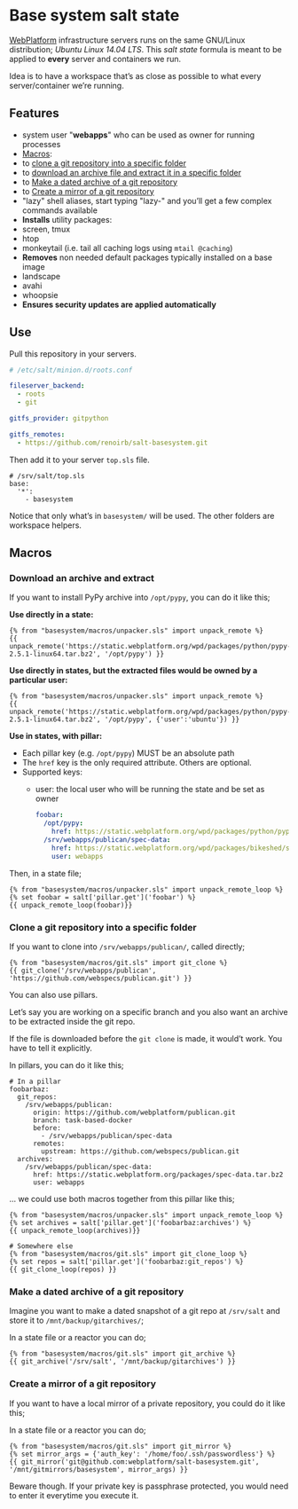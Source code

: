# Base system salt state

[WebPlatform][wpd] infrastructure servers runs on the same GNU/Linux distribution; *Ubuntu Linux 14.04 LTS*.
This *salt state* formula is meant to be applied to **every** server and containers we run.

Idea is to have a workspace that’s as close as possible to what every server/container we’re running.



## Features

* system user "**webapps**" who can be used as owner for running processes
* [Macros](#macros):
 * to [clone a git repository into a specific folder](#clone-a-git-repository-into-a-specific-folder)
 * to [download an archive file and extract it in a specific folder](#download-an-archive-and-extract)
 * to [Make a dated archive of a git repository](#make-a-dated-archive-of-a-git-repository)
 * to [Create a mirror of a git repository](#create-a-mirror-of-a-git-repository)
* "lazy" shell aliases, start typing "lazy-" and you’ll get a few complex commands available
* **Installs** utility packages:
 * screen, tmux
 * htop
 * monkeytail (i.e. tail all caching logs using `mtail @caching`)
* **Removes** non needed default packages typically installed on a base image
 * landscape
 * avahi
 * whoopsie
* **Ensures security updates are applied automatically**



## Use

Pull this repository in your servers.


```yaml
# /etc/salt/minion.d/roots.conf

fileserver_backend:
  - roots
  - git

gitfs_provider: gitpython

gitfs_remotes:
  - https://github.com/renoirb/salt-basesystem.git
```

Then add it to your server `top.sls` file.

```
# /srv/salt/top.sls
base:
  '*':
    - basesystem
```

Notice that only what’s in `basesystem/` will be used.
The other folders are workspace helpers.


## Macros

### Download an archive and extract

If you want to install PyPy archive into `/opt/pypy`, you can do it like this;

**Use directly in a state:**

    {% from "basesystem/macros/unpacker.sls" import unpack_remote %}
    {{ unpack_remote('https://static.webplatform.org/wpd/packages/python/pypy-2.5.1-linux64.tar.bz2', '/opt/pypy') }}

**Use directly in states, but the extracted files would be owned by a particular user:**

    {% from "basesystem/macros/unpacker.sls" import unpack_remote %}
    {{ unpack_remote('https://static.webplatform.org/wpd/packages/python/pypy-2.5.1-linux64.tar.bz2', '/opt/pypy', {'user':'ubuntu'}) }}

**Use in states, with pillar:**

- Each pillar key (e.g. `/opt/pypy`) MUST be an absolute path
- The `href` key is the only required attribute. Others are optional.
- Supported keys:
  - user: the local user who will be running the state and be set as owner

    ```yaml
    foobar:
      /opt/pypy:
        href: https://static.webplatform.org/wpd/packages/python/pypy-2.5.1-linux64.tar.bz2
      /srv/webapps/publican/spec-data:
        href: https://static.webplatform.org/wpd/packages/bikeshed/spec-data.bar.bz2
        user: webapps
    ```

Then, in a state file;

    {% from "basesystem/macros/unpacker.sls" import unpack_remote_loop %}
    {% set foobar = salt['pillar.get']('foobar') %}
    {{ unpack_remote_loop(foobar)}}



### Clone a git repository into a specific folder

If you want to clone into `/srv/webapps/publican/`, called directly;

    {% from "basesystem/macros/git.sls" import git_clone %}
    {{ git_clone('/srv/webapps/publican', 'https://github.com/webspecs/publican.git') }}

You can also use pillars.

Let’s say you are working on a specific branch and you also want an archive to be extracted inside
the git repo.

If the file is downloaded before the `git clone` is made, it would’t work. You have to tell it explicitly.

In pillars, you can do it like this;

    # In a pillar
    foobarbaz:
      git_repos:
        /srv/webapps/publican:
          origin: https://github.com/webplatform/publican.git
          branch: task-based-docker
          before:
            - /srv/webapps/publican/spec-data
          remotes:
            upstream: https://github.com/webspecs/publican.git
      archives:
        /srv/webapps/publican/spec-data:
          href: https://static.webplatform.org/packages/spec-data.tar.bz2
          user: webapps

... we could use both macros together from this pillar like this;

    {% from "basesystem/macros/unpacker.sls" import unpack_remote_loop %}
    {% set archives = salt['pillar.get']('foobarbaz:archives') %}
    {{ unpack_remote_loop(archives)}}

    # Somewhere else
    {% from "basesystem/macros/git.sls" import git_clone_loop %}
    {% set repos = salt['pillar.get']('foobarbaz:git_repos') %}
    {{ git_clone_loop(repos) }}


### Make a dated archive of a git repository

Imagine you want to make a dated snapshot of a git repo at `/srv/salt` and store it to `/mnt/backup/gitarchives/`;

In a state file or a reactor you can do;

    {% from "basesystem/macros/git.sls" import git_archive %}
    {{ git_archive('/srv/salt', '/mnt/backup/gitarchives') }}


### Create a mirror of a git repository

If you want to have a local mirror of a private repository, you could do it like this;

In a state file or a reactor you can do;

    {% from "basesystem/macros/git.sls" import git_mirror %}
    {% set mirror_args = {'auth_key': '/home/foo/.ssh/passwordless'} %}
    {{ git_mirror('git@github.com:webplatform/salt-basesystem.git', '/mnt/gitmirrors/basesystem', mirror_args) }}

Beware though. If your private key is passphrase protected, you would need to enter it everytime you execute it.

  [wpd]: https://www.webplatform.org/
